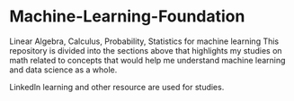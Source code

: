 # Machine-Learning-Foundation
Linear Algebra, Calculus, Probability, Statistics for machine learning
This repository is divided into the sections above that highlights my studies on math related to concepts that would help me understand machine learning and data science as a whole.

Linkedln learning and other resource are used for studies.
